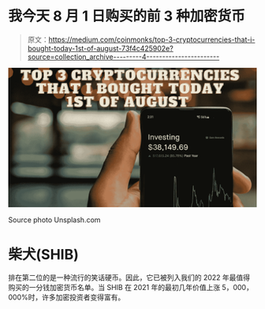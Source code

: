 # 我今天 8 月 1 日购买的前 3 种加密货币

> 原文：<https://medium.com/coinmonks/top-3-cryptocurrencies-that-i-bought-today-1st-of-august-73f4c425902e?source=collection_archive---------4----------------------->

![](img/2d78032881ff33a8a31398c261ead824.png)

Source photo Unsplash.com

# 柴犬(SHIB)

排在第二位的是一种流行的笑话硬币。因此，它已被列入我们的 2022 年最值得购买的一分钱加密货币名单。当 SHIB 在 2021 年的最初几年价值上涨 5，000，000%时，许多加密投资者变得富有。